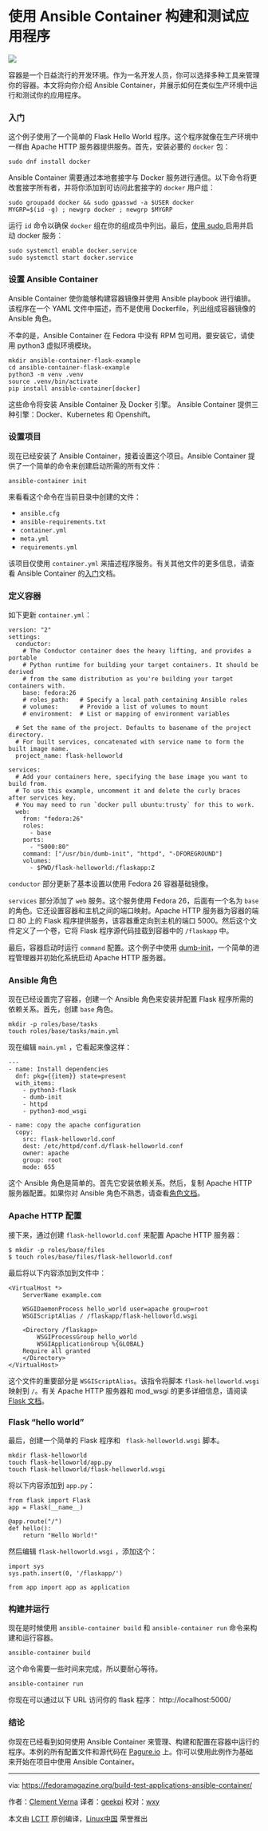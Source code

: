 使用 Ansible Container 构建和测试应用程序
=======

![](https://fedoramagazine.org/wp-content/uploads/2017/10/ansible-container-945x400.jpg)

容器是一个日益流行的开发环境。作为一名开发人员，你可以选择多种工具来管理你的容器。本文将向你介绍 Ansible Container，并展示如何在类似生产环境中运行和测试你的应用程序。

### 入门

这个例子使用了一个简单的 Flask Hello World 程序。这个程序就像在生产环境中一样由 Apache HTTP 服务器提供服务。首先，安装必要的 `docker` 包：

```
sudo dnf install docker
```

Ansible Container 需要通过本地套接字与 Docker 服务进行通信。以下命令将更改套接字所有者，并将你添加到可访问此套接字的 `docker` 用户组：

```
sudo groupadd docker && sudo gpasswd -a $USER docker
MYGRP=$(id -g) ; newgrp docker ; newgrp $MYGRP
```

运行 `id` 命令以确保 `docker` 组在你的组成员中列出。最后，[使用 sudo ][2]启用并启动 docker 服务：

```
sudo systemctl enable docker.service
sudo systemctl start docker.service
```

### 设置 Ansible Container

Ansible Container 使你能够构建容器镜像并使用 Ansible playbook 进行编排。该程序在一个 YAML 文件中描述，而不是使用 Dockerfile，列出组成容器镜像的 Ansible 角色。

不幸的是，Ansible Container 在 Fedora 中没有 RPM 包可用。要安装它，请使用 python3 虚拟环境模块。

```
mkdir ansible-container-flask-example
cd ansible-container-flask-example
python3 -m venv .venv
source .venv/bin/activate
pip install ansible-container[docker]
```

这些命令将安装 Ansible Container 及 Docker 引擎。 Ansible Container 提供三种引擎：Docker、Kubernetes 和 Openshift。

### 设置项目

现在已经安装了 Ansible Container，接着设置这个项目。Ansible Container 提供了一个简单的命令来创建启动所需的所有文件：

```
ansible-container init
```

来看看这个命令在当前目录中创建的文件：

*   `ansible.cfg` 
*   `ansible-requirements.txt` 
*   `container.yml` 
*   `meta.yml` 
*   `requirements.yml` 

该项目仅使用 `container.yml` 来描述程序服务。有关其他文件的更多信息，请查看 Ansible Container 的[入门][3]文档。

### 定义容器

如下更新 `container.yml`：

```
version: "2"
settings:
  conductor:
    # The Conductor container does the heavy lifting, and provides a portable
    # Python runtime for building your target containers. It should be derived
    # from the same distribution as you're building your target containers with.
    base: fedora:26
    # roles_path:   # Specify a local path containing Ansible roles
    # volumes:      # Provide a list of volumes to mount
    # environment:  # List or mapping of environment variables

  # Set the name of the project. Defaults to basename of the project directory.
  # For built services, concatenated with service name to form the built image name.
  project_name: flask-helloworld

services: 
  # Add your containers here, specifying the base image you want to build from.
  # To use this example, uncomment it and delete the curly braces after services key.
  # You may need to run `docker pull ubuntu:trusty` for this to work.
  web:
    from: "fedora:26"
    roles: 
      - base
    ports:
      - "5000:80"
    command: ["/usr/bin/dumb-init", "httpd", "-DFOREGROUND"]
    volumes:
      - $PWD/flask-helloworld:/flaskapp:Z
```

`conductor` 部分更新了基本设置以使用 Fedora 26 容器基础镜像。

`services` 部分添加了 `web` 服务。这个服务使用 Fedora 26，后面有一个名为 `base` 的角色。它还设置容器和主机之间的端口映射。Apache HTTP 服务器为容器的端口 80 上的 Flask 程序提供服务，该容器重定向到主机的端口 5000。然后这个文件定义了一个卷，它将 Flask 程序源代码挂载到容器中的 `/flaskapp` 中。

最后，容器启动时运行 `command` 配置。这个例子中使用 [dumb-init][4]，一个简单的进程管理器并初始化系统启动 Apache HTTP 服务器。

### Ansible 角色

现在已经设置完了容器，创建一个 Ansible 角色来安装并配置 Flask 程序所需的依赖关系。首先，创建 `base` 角色。

```
mkdir -p roles/base/tasks
touch roles/base/tasks/main.yml
```

现在编辑 `main.yml` ，它看起来像这样：

```
---
- name: Install dependencies 
  dnf: pkg={{item}} state=present
  with_items:
    - python3-flask
    - dumb-init
    - httpd
    - python3-mod_wsgi

- name: copy the apache configuration
  copy:
    src: flask-helloworld.conf
    dest: /etc/httpd/conf.d/flask-helloworld.conf
    owner: apache
    group: root
    mode: 655
```

这个 Ansible 角色是简单的。首先它安装依赖关系。然后，复制 Apache HTTP 服务器配置。如果你对 Ansible 角色不熟悉，请查看[角色文档][5]。

### Apache HTTP 配置

接下来，通过创建 `flask-helloworld.conf` 来配置 Apache HTTP 服务器：

```
$ mkdir -p roles/base/files
$ touch roles/base/files/flask-helloworld.conf
```

最后将以下内容添加到文件中：

```
<VirtualHost *>
    ServerName example.com

    WSGIDaemonProcess hello_world user=apache group=root
    WSGIScriptAlias / /flaskapp/flask-helloworld.wsgi

    <Directory /flaskapp>
        WSGIProcessGroup hello_world
        WSGIApplicationGroup %{GLOBAL}
    Require all granted
    </Directory>
</VirtualHost>
```

这个文件的重要部分是 `WSGIScriptAlias`。该指令将脚本 `flask-helloworld.wsgi` 映射到 `/`。有关 Apache HTTP 服务器和 mod_wsgi 的更多详细信息，请阅读 [Flask 文档][6]。

### Flask “hello world”

最后，创建一个简单的 Flask 程序和 ` flask-helloworld.wsgi` 脚本。

```
mkdir flask-helloworld
touch flask-helloworld/app.py
touch flask-helloworld/flask-helloworld.wsgi
```

将以下内容添加到 `app.py`：

```
from flask import Flask
app = Flask(__name__)

@app.route("/")
def hello():
    return "Hello World!"
```

然后编辑 `flask-helloworld.wsgi` ，添加这个：

```
import sys
sys.path.insert(0, '/flaskapp/')

from app import app as application
```

### 构建并运行

现在是时候使用 `ansible-container build` 和 `ansible-container run` 命令来构建和运行容器。

```
ansible-container build
```

这个命令需要一些时间来完成，所以要耐心等待。

```
ansible-container run
```

你现在可以通过以下 URL 访问你的 flask 程序： http://localhost:5000/

### 结论

你现在已经看到如何使用 Ansible Container 来管理、构建和配置在容器中运行的程序。本例的所有配置文件和源代码在 [Pagure.io][7] 上。你可以使用此例作为基础来开始在项目中使用 Ansible Container。

--------------------------------------------------------------------------------

via: https://fedoramagazine.org/build-test-applications-ansible-container/

作者：[Clement Verna][a]
译者：[geekpi](https://github.com/geekpi)
校对：[wxy](https://github.com/wxy)

本文由 [LCTT](https://github.com/LCTT/TranslateProject) 原创编译，[Linux中国](https://linux.cn/) 荣誉推出

[a]:https://fedoramagazine.org/author/cverna/
[1]:https://fedoramagazine.org/build-test-applications-ansible-container/
[2]:https://fedoramagazine.org/howto-use-sudo/
[3]:https://docs.ansible.com/ansible-container/getting_started.html
[4]:https://github.com/Yelp/dumb-init
[5]:http://docs.ansible.com/ansible/latest/playbooks_reuse_roles.html
[6]:http://flask.pocoo.org/docs/0.12/deploying/mod_wsgi/
[7]:https://pagure.io/ansible-container-flask-example
